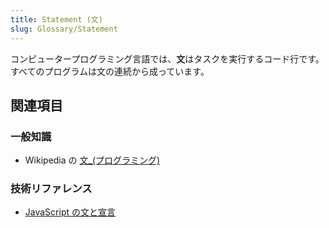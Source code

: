 ```yaml
---
title: Statement (文)
slug: Glossary/Statement
---
```


コンピュータープログラミング言語では、**文**はタスクを実行するコード行です。すべてのプログラムは文の連続から成っています。

## 関連項目

### 一般知識

- Wikipedia の [文\_(プログラミング)](<https://ja.wikipedia.org/wiki/文_(プログラミング)>)

### 技術リファレンス

- [JavaScript の文と宣言](/ja/docs/Web/JavaScript/Reference/Statements)

<!---->

